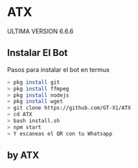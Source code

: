 # ATX
ULTIMA VERSION 6.6.6

## Instalar El Bot
Pasos para instalar el bot en termux

```bash
> pkg install git
> pkg install ffmpeg
> pkg install nodejs
> pkg install wget
> git clone https://github.com/GT-X1/ATX
> cd ATX
> bash install.sh
> npm start
> Y escaneas el QR con tu Whatsapp
```
## by ATX


